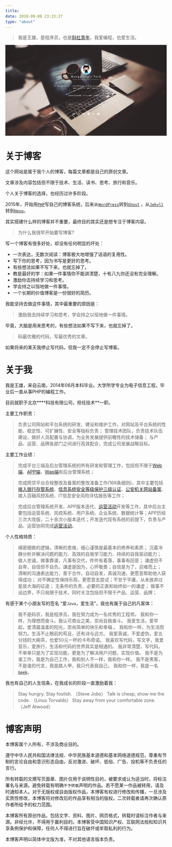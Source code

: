 ```yaml
---
title: 
date: 2018-09-08 23:23:27
type: "about"
---
```


>我是王雄，是程序员，也是[斜杠青年](https://wiki.mbalib.com/zh-tw/%E6%96%9C%E6%9D%A0%E9%9D%92%E5%B9%B4)，我爱编程，也爱生活。

![](https://raw.githubusercontent.com/LensXiong/hexo_blog/master/img/common/background-cover.jpeg)

# 关于博客

这个网站是属于我个人的博客，每篇文章都是自己的原创文章。

文章涉及内容包括但不限于技术、生活、读书、思考、旅行和音乐。

个人关于博客的选择，也经历过许多阶段。

2015年，开始用[`PHP`](http://php.net/)写自己的博客系统，后来从[`WordPress`](https://wordpress.org/)转到[`Ghost`](https://ghost.org/) ，从[`Jekyll`](https://jekyllrb.com/)转到[`Hexo`](https://hexo.io/)。

其实搭建什么样的博客并不重要，最终目的其实还是想专注于博客内容。

> 为什么我很早开始要写博客?

写一个博客有很多好处，却没有任何明显的坏处：

* 一次表达，无数次阅读：博客极大地增强了话语的复用性。
* 写下你的思考，因为书写是更好的思考。
* 有些想法如果不写下来，也就忘掉了。
* 教是最好的学：如果一件事情你不能讲清楚，十有八九你还没有完全理解。
* 激励你去持续学习和思考。
*  学会持之以恒地做一件事情。
* 一个长期的价值博客是一份很好的简历。

我能坚持去做这件事情，其中最重要的原因是：

> 激励我去持续学习和思考，学会持之以恒地做一件事情。

毕竟，大脑是用来思考的，有些想法如果不写下来，也就忘掉了。

> 码最优雅的代码，写最优秀的文章。

如果将来的某天我停止写代码，但我一定不会停止写博客。

# 关于我

我是王雄，来自云南，2014年06月本科毕业。大学所学专业为电子信息工程，毕业后一直从事PHP的编程工作。

目前就职于北京****科技有限公司，担任技术\*\*一职。

主要工作职责：

> 负责公司网站和平台系统的研发、建设和维护工作，对网站及平台系统的性能、稳定性、可扩展性、安全等指标负责；
> 管理技术团队，负责技术队伍建设，做好人员配置与协调，为业务发展提供前瞻性的技术储备； 
> 与产品、运营、品牌各部门之间进行高效配合，完成公司发展战略目标。

主要工作业绩：

> 完成平台三端及后台管理系统的所有研发和管理工作，包括但不限于[Web端](https://www.imtou.com/)、[APP端](https://itunes.apple.com/cn/app/id1192214049)、[Wap端](https://m.imtou.com/)和后台管理系统；

> 完成网贷平台合规整改及备案的整改准备工作(168条细则)，其中主要包括[接入银行存管系统](https://www.imtou.com/reveal/putonrecord/index.html)、[信息系统安全等级保护三级认证](https://www.imtou.com/reveal/putonrecord/index.html)、[公安机关网站备案](http://www.beian.gov.cn/portal/registerSystemInfo?recordcode=11010502035111)、接入百融风控系统、IT信息安全风险评估报告等工作；

> 完成后台管理系统开发、APP版本迭代、[运营活动](https://m.imtou.com/activity/center/index/index.html)开发等工作，其中后台主要包括运营系统、风控系统、用户系统、企业系统、数据统计等；APP历经三次大改版，二十余次小版本迭代；开发迭代现有系统的前提下，负责与产品、运营协同完成[运营活动](https://m.imtou.com/activity/center/index/index.html)。

个人性格特质：

> 缜密细致的逻辑，清晰的思维，细心谨慎是最基本的修养和素质；
> 沉着冷静分析并解决问题的能力、高效的自我学习能力、持续的自我驱动能力；
> 做人忠诚，做事靠谱，凡事有交代，件件有着落，事事有回音；
> 谦虚但不自卑，自信但不自负。谦虚是因为，心怀敬畏；自信是为了，迎难而上；
> 清晰的沟通表达能力，善于合作，自动自发，真诚沟通，更愿意帮助他人获得成功；
> 对不确定性保持乐观，更愿意去尝试；不甘于平庸，从未放弃过星辰大海的征途；
> 无条件的负责、必要的正直和始终如一的谦虚；
> 做事不设边界，不只局限于技术，同时关注包括但不限于产品、运营、品牌；

有感于某个小朋友写的签名 “爱`Java`，爱生活”，我也有属于自己的凡客体：

> 我不是码农，我是程序员，我在努力成为一名优秀的工程师。
> 我和你一样，为理想而奋斗。我认可商业之美，崇尚自我奋斗。
> 我爱生活，爱早起，爱清晨温柔的阳光，崇尚简单的快乐和幸福 。
> 我和你一样，为生活而努力。生活不止眼前的苟且，还有诗与远方。
> 我爱真诚，不爱虚伪，爱五分钱的大碗茶，也爱50元一杯的卡布奇诺。
> 我喜欢写代码，写文字，我爱音乐，爱旅行，生活和代码的世界其实是相通的。
> 我非常清楚，写代码，不单单只是为了实现功能，更是为了解决用户问题，实现价值。
> 我不是为谁工作，我是为自己工作，我和别人不一样，我和你一样。
> 我不是黑客，不是谁的代言，我是路人甲，我只代表我自己。
> 我和你一样，我是一名[`Geek`](https://www.geek.com/)。

我也有自己的人生信条，在我成长的阶段一直激励着我：

> Stay hungry. Stay foolish. （Steve Jobs）
> Talk is cheap, show me the code. （Linus Torvalds）
> Stay away from your comfortable zone. （Jeff Atwood）

# 博客声明

本博客属个人所有，不涉及商业目的。

遵守中华人民共和国法律法规、中华民族基本道德和基本网络道德规范，尊重有节制的言论自由和意识形态自由，反对激进、破坏、低俗、广告、投机等不负责任的言行。

所有转载的文撰写页面章、图片仅用于说明性目的，被要求或认为适当时，将标注署名与来源。避免转载有明确`不予转载`声明的作品。若不愿某一作品被转用，请及时通知本人。对于无版权或自由版权作品，本博客有权进行修改和传播，一旦涉及实质性修改，本博客将对修改后的作品享有相当的版权。二次转载者请再次确认原作者所给予的权力范围。

本博客所有原创作品，包括文字、资料、图片、网页格式，转载时请标注作者与来源。非经允许，不得用于赢利目的。本博客受中国知识产权、互联网法规和知识共享条例保护和保障，任何人不得进行旨在破坏或牟取私利的行为。

本博客声明以简体中文版为准，不对其他语言版本负责。
